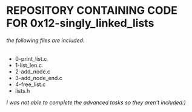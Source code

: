 # REPOSITORY CONTAINING CODE FOR 0x12-singly_linked_lists

###### the following files are included:
* 0-print_list.c
* 1-list_len.c
* 2-add_node.c
* 3-add_node_end.c
* 4-free_list.c
* lists.h

_I was not able to complete the advanced tasks so they aren't included:)_ 
